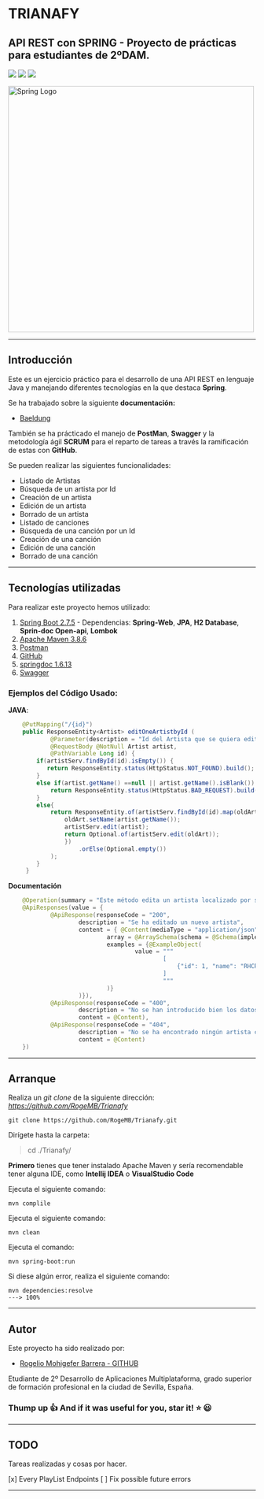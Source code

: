 # TRIANAFY
## API REST con SPRING - Proyecto de prácticas para estudiantes de 2ºDAM.

<img src="https://img.shields.io/badge/Spring--Framework-5.7-green"/> <img src="https://img.shields.io/badge/Apache--Maven-3.8.6-blue"/> <img src="https://img.shields.io/badge/Java-17.0-brightgreen"/>

 <img src="https://niixer.com/wp-content/uploads/2020/11/spring-boot.png" width="500" alt="Spring Logo"/>
 
___
## **Introducción**

Este es un ejercicio práctico para el desarrollo de una API REST en lenguaje Java y manejando diferentes tecnologías en la que destaca **Spring**.

Se ha trabajado sobre la siguiente **documentación:**

* [Baeldung](https://www.baeldung.com/)


También se ha prácticado el manejo de **PostMan**, **Swagger** y la metodología ágil **SCRUM** para el reparto de tareas a través la ramificación de estas con **GitHub**.

Se pueden realizar las siguientes funcionalidades: 
* Listado de Artistas 
* Búsqueda de un artista por Id
* Creación de un artista
* Edición de un artista
* Borrado de un artista
* Listado de canciones
* Búsqueda de una canción por un Id
* Creación de una canción
* Edición de una canción
* Borrado de una canción

---

## **Tecnologías utilizadas** 

Para realizar este proyecto hemos utilizado:

1. [Spring Boot 2.7.5](https://spring.io/) - Dependencias: **Spring-Web**, **JPA**, **H2 Database**, **Sprin-doc Open-api**, **Lombok**
2. [Apache Maven 3.8.6](https://maven.apache.org/)
3. [Postman](https://www.postman.com/)
4. [GitHub](https://github.com/)
5. [springdoc 1.6.13](https://springdoc.org/)
6. [Swagger](https://swagger.io/)



### Ejemplos del Código Usado: 

**JAVA**:
```Java
    @PutMapping("/{id}")
    public ResponseEntity<Artist> editOneArtistbyId (
            @Parameter(description = "Id del Artista que se quiera editar")
            @RequestBody @NotNull Artist artist,
            @PathVariable Long id) {
        if(artistServ.findById(id).isEmpty()) {
           return ResponseEntity.status(HttpStatus.NOT_FOUND).build();
        }
        else if(artist.getName() ==null || artist.getName().isBlank()) {
            return ResponseEntity.status(HttpStatus.BAD_REQUEST).build();
        }
        else{
            return ResponseEntity.of(artistServ.findById(id).map(oldArt -> {
                oldArt.setName(artist.getName());
                artistServ.edit(artist);
                return Optional.of(artistServ.edit(oldArt));
                })
                    .orElse(Optional.empty())
            );
        }
     }

```

**Documentación**

```Java
    @Operation(summary = "Este método edita un artista localizado por su id")
    @ApiResponses(value = {
            @ApiResponse(responseCode = "200",
                    description = "Se ha editado un nuevo artista",
                    content = { @Content(mediaType = "application/json",
                            array = @ArraySchema(schema = @Schema(implementation = Artist.class)),
                            examples = {@ExampleObject(
                                    value = """
                                            [
                                                {"id": 1, "name": "RHCP"},    
                                            ]                                          
                                            """
                            )}
                    )}),
            @ApiResponse(responseCode = "400",
                    description = "No se han introducido bien los datos del artista",
                    content = @Content),
            @ApiResponse(responseCode = "404",
                    description = "No se ha encontrado ningún artista con ese ID",
                    content = @Content)
    })
```


---
## **Arranque**



Realiza un *git clone* de la siguiente dirección: 
*https://github.com/RogeMB/Trianafy*

```console
git clone https://github.com/RogeMB/Trianafy.git
```

Dirígete hasta la carpeta:

> cd ./Trianafy/


**Primero** tienes que tener instalado Apache Maven y sería recomendable tener alguna IDE, como **Intellij IDEA** o **VisualStudio Code**

Ejecuta el siguiente comando:
    
    mvn complile
    
    
Ejecuta el siguiente comando:
    
    mvn clean


Ejecuta el comando:

    mvn spring-boot:run
    
    
Si diese algún error, realiza el siguiente comando:  

    mvn dependencies:resolve
    ---> 100% 

___
## **Autor**

Este proyecto ha sido realizado por: 

* [Rogelio Mohigefer Barrera - GITHUB](https://github.com/RogeMB)

Etudiante de 2º Desarrollo de Aplicaciones Multiplataforma, grado 
superior de formación profesional en la ciudad de Sevilla, España.

### **Thump up :+1: And if it was useful for you, star it! :star: :smiley:**

___
## **TODO**

Tareas realizadas y cosas por hacer.

[x] Every PlayList Endpoints
[ ] Fix possible future errors
___



